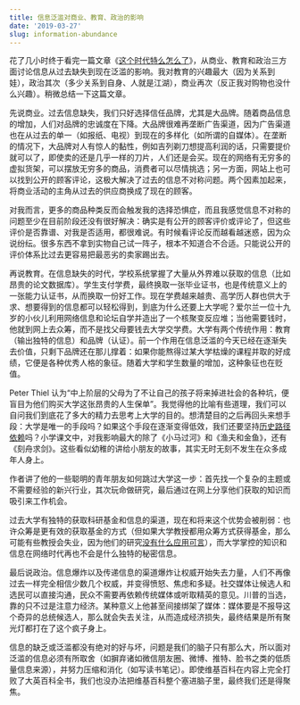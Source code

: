 ```yaml
---
title: 信息泛滥对商业、教育、政治的影响
date: '2019-03-27'
slug: information-abundance
---
```


花了几小时终于看完一篇文章《[这个时代特么怎么了](https://www.perell.com/blog/what-the-hell-is-going-on)》，从商业、教育和政治三方面讨论信息从过去缺失到现在泛滥的影响。我对教育的兴趣最大（因为关系到娃），政治其次（多少关系到自身、人就是江湖），商业再次（反正我对购物也没什么兴趣）。稍微总结一下这篇文章。

先说商业。过去信息缺失，我们只好选择信任品牌，尤其是大品牌。随着商品信息的增加，人们对品牌的忠诚度在下降。大品牌很难再垄断广告渠道，因为广告渠道也在从过去的单一（如报纸、电视）到现在的多样化（如所谓的自媒体）。在垄断的情况下，大品牌对人有惊人的黏性，例如吉列剃刀想提高利润的话，只需要提价就可以了，即使卖的还是几乎一样的刀片，人们还是会买。现在的网络有无穷多的虚拟货架，可以摆放无穷多的商品，消费者可以尽情挑选；另一方面，网站上也可以找到公开的顾客评论，这极大解决了过去的信息不对称问题。两个因素加起来，将商业活动的主角从过去的供应商换成了现在的顾客。

对我而言，更多的商品种类反而会触发我的选择恐惧症，而且我感觉信息不对称的问题至少在目前阶段还没有很好解决：确实是有公开的顾客评价或评论了，但这些评价是否靠谱、对我是否适用，都很难说。有时候看评论反而越看越迷惑，因为众说纷纭。很多东西不拿到实物自己试一阵子，根本不知道合不合适。只能说公开的评价体系比过去更容易把最恶劣的卖家踢出去。

再说教育。在信息缺失的时代，学校系统掌握了大量从外界难以获取的信息（比如昂贵的论文数据库）。学生支付学费，最终换取一张毕业证书，也是传统意义上的一张能力认证书，从而换取一份好工作。现在学费越来越贵、高学历人群也供大于求、想要得到的信息都可以轻松得到，到底为什么还要上大学呢？爱尔兰一位十九岁的小伙儿利用网络信息和论坛自学并造出了一个核聚变反应堆；当他需要钱时，他就到网上去众筹，而不是找父母要钱去大学交学费。大学有两个传统作用：教育（输出独特的信息）和品牌（认证）。前一个作用在信息泛滥的今天已经在逐渐失去价值，只剩下品牌还在那儿撑着：如果你能熬得过某大学枯燥的课程并取的好成绩，它便是各种优秀人格的象征。随着大学和学生数量的增加，这种象征也在贬值。

Peter Thiel 认为“中上阶层的父母为了不让自己的孩子将来掉进社会的各种坑，便盲目为他们购买大学这张昂贵的人生保单”。我觉得他的比喻有些道理，我们可以自问我们到底花了多大的精力去思考上大学的目的。想清楚目的之后再回头来想手段：大学是唯一的手段吗？如果这个手段在逐渐变得低效，我们还要坚持[历史路径依赖](http://www.fengjunchen.com/education-in-info-economics/)吗？小学课文中，对我影响最大的除了《小马过河》和《渔夫和金鱼》，还有《刻舟求剑》。这些看似幼稚的讲给小朋友的故事，其实无时无刻不发生在众多成年人身上。

作者讲了他的一些聪明的青年朋友如何跳过大学这一步：首先找一个复杂的主题或不需要经验的新兴行业，其次玩命做研究，最后通过在网上分享他们获取的知识而吸引来工作机会。

过去大学有独特的获取科研基金和信息的渠道，现在和将来这个优势会被削弱：也许众筹是更有效的获取基金的方式（但如果大学教授都用众筹方式获得基金，那么可能有些教授会失业，因为他们的研究[没有什么应用可言](/cn/2017/09/applied-science/)），而大学掌控的知识和信息在网络时代再也不会是什么独特的秘密信息。

最后说政治。信息爆炸以及传递信息的渠道爆炸让权威开始失去力量，人们不再像过去一样完全相信少数几个权威，并变得愤怒、焦虑和多疑。社交媒体让候选人和选民可以直接沟通，民众不需要再依赖传统媒体或听取精英的意见。川普的当选，靠的只不过是注意力经济。某种意义上他甚至间接绑架了媒体：媒体要是不报导这个奇异的总统候选人，那么就会失去关注，从而造成经济损失，最终结果是所有聚光灯都打在了这个疯子身上。

信息的缺乏或泛滥都没有绝对的好与坏，问题是我们的脑子只有那么大，所以面对泛滥的信息必须有所取舍（如摒弃诸如微信朋友圈、微博、推特、脸书之类的低质量信息来源），并努力压缩和消化（如写读书笔记）。即使维基百科在内容上完全打败了大英百科全书，我们也没办法把维基百科整个塞进脑子里，最终我们还是得聚焦。

